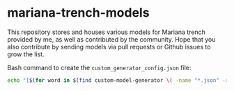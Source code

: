 # mariana-trench-models
This repository stores and houses various models for Mariana trench provided by me, as well as contributed by the community. Hope that you also contribute by sending models via pull requests or Github issues to grow the list.


Bash command to create the `custom_generator_config.json` file:

```bash
echo "[$(for word in $(find custom-model-generator \( -name "*.json" -and -type f \) -and \( -not -name "TODO_*" \) -and \( -not -name "*_config*json" \) -exec basename {} + | cut -f 1 -d '.'); do echo "  {\"$word\"},"; done; )" | sed '$s/.$/]/' > custom_generator_config.json
 ```